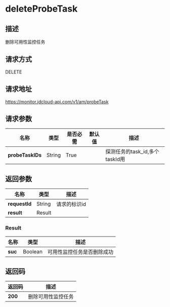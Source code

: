 # deleteProbeTask


## 描述
删除可用性监控任务

## 请求方式
DELETE

## 请求地址
https://monitor.jdcloud-api.com/v1/am/probeTask


## 请求参数
|名称|类型|是否必需|默认值|描述|
|---|---|---|---|---|
|**probeTaskIDs**|String|True| |探测任务的task_id,多个taskId用|分隔|


## 返回参数
|名称|类型|描述|
|---|---|---|
|**requestId**|String|请求的标识id|
|**result**|Result| |

### Result
|名称|类型|描述|
|---|---|---|
|**suc**|Boolean|可用性监控任务是否删除成功|

## 返回码
|返回码|描述|
|---|---|
|**200**|删除可用性监控任务|
